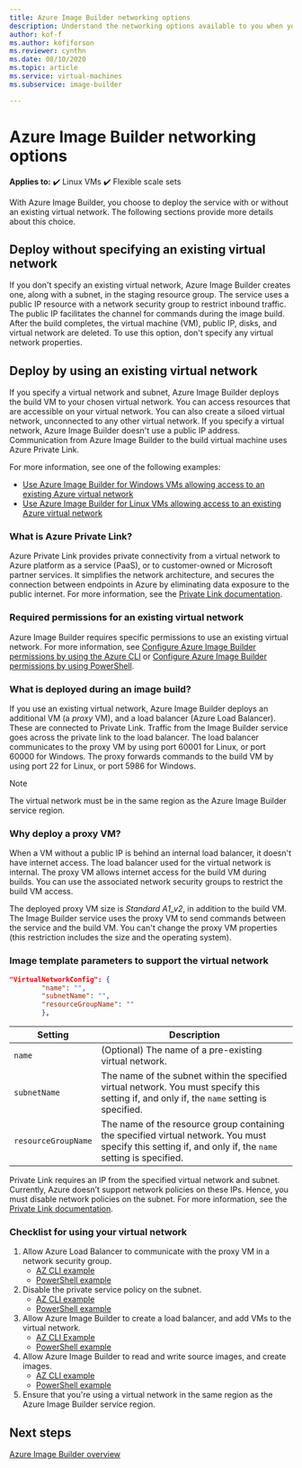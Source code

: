 ```yaml
---
title: Azure Image Builder networking options
description: Understand the networking options available to you when you deploy the Image Builder service of Azure Virtual Machines.
author: kof-f
ms.author: kofiforson
ms.reviewer: cynthn
ms.date: 08/10/2020
ms.topic: article
ms.service: virtual-machines
ms.subservice: image-builder

---
```


# Azure Image Builder networking options

**Applies to:** :heavy_check_mark: Linux VMs :heavy_check_mark: Flexible scale sets 

With Azure Image Builder, you choose to deploy the service with or without an existing virtual network. The following sections provide more details about this choice.

## Deploy without specifying an existing virtual network

If you don't specify an existing virtual network, Azure Image Builder creates one, along with a subnet, in the staging resource group. The service uses a public IP resource with a network security group to restrict inbound traffic. The public IP facilitates the channel for commands during the image build. After the build completes, the virtual machine (VM), public IP, disks, and virtual network are deleted. To use this option, don't specify any virtual network properties.

## Deploy by using an existing virtual network

If you specify a virtual network and subnet, Azure Image Builder deploys the build VM to your chosen virtual network. You can access resources that are accessible on your virtual network. You can also create a siloed virtual network, unconnected to any other virtual network. If you specify a virtual network, Azure Image Builder doesn't use a public IP address. Communication from Azure Image Builder to the build virtual machine uses Azure Private Link.

For more information, see one of the following examples:

* [Use Azure Image Builder for Windows VMs allowing access to an existing Azure virtual network](../windows/image-builder-vnet.md)
* [Use Azure Image Builder for Linux VMs allowing access to an existing Azure virtual network](image-builder-vnet.md)

### What is Azure Private Link?

Azure Private Link provides private connectivity from a virtual network to Azure platform as a service (PaaS), or to customer-owned or Microsoft partner services. It simplifies the network architecture, and secures the connection between endpoints in Azure by eliminating data exposure to the public internet. For more information, see the [Private Link documentation](../../private-link/index.yml).

### Required permissions for an existing virtual network

Azure Image Builder requires specific permissions to use an existing virtual network. For more information, see [Configure Azure Image Builder permissions by using the Azure CLI](image-builder-permissions-cli.md) or [Configure Azure Image Builder permissions by using PowerShell](image-builder-permissions-powershell.md).

### What is deployed during an image build?

If you use an existing virtual network, Azure Image Builder deploys an additional VM (a *proxy* VM), and a load balancer (Azure Load Balancer). These are connected to Private Link. Traffic from the Image Builder service goes across the private link to the load balancer. The load balancer communicates to the proxy VM by using port 60001 for Linux, or port 60000 for Windows. The proxy forwards commands to the build VM by using port 22 for Linux, or port 5986 for Windows.

> [!NOTE]
> The virtual network must be in the same region as the Azure Image Builder service region.
> 

### Why deploy a proxy VM?

When a VM without a public IP is behind an internal load balancer, it doesn't have internet access. The load balancer used for the virtual network is internal. The proxy VM allows internet access for the build VM during builds. You can use the associated network security groups to restrict the build VM access.

The deployed proxy VM size is *Standard A1_v2*, in addition to the build VM. The Image Builder service uses the proxy VM to send commands between the service and the build VM. You can't change the proxy VM properties (this restriction includes the size and the operating system).

### Image template parameters to support the virtual network

```json
"VirtualNetworkConfig": {
        "name": "",
        "subnetName": "",
        "resourceGroupName": ""
        },
```

| Setting | Description |
|---------|---------|
| `name` | (Optional) The name of a pre-existing virtual network. |
| `subnetName` | The name of the subnet within the specified virtual network. You must specify this setting if, and only if, the `name` setting is specified. |
| `resourceGroupName` | The name of the resource group containing the specified virtual network. You must specify this setting if, and only if, the `name` setting is specified. |

Private Link requires an IP from the specified virtual network and subnet. Currently, Azure doesn’t support network policies on these IPs. Hence, you must disable network policies on the subnet. For more information, see the [Private Link documentation](../../private-link/index.yml).

### Checklist for using your virtual network

1. Allow Azure Load Balancer to communicate with the proxy VM in a network security group.
    * [AZ CLI example](image-builder-vnet.md#add-network-security-group-rule)
    * [PowerShell example](../windows/image-builder-vnet.md#add-network-security-group-rule)
2. Disable the private service policy on the subnet.
    * [AZ CLI example](image-builder-vnet.md#disable-private-service-policy-on-subnet)
    * [PowerShell example](../windows/image-builder-vnet.md#disable-private-service-policy-on-subnet)
3. Allow Azure Image Builder to create a load balancer, and add VMs to the virtual network.
    * [AZ CLI Example](image-builder-permissions-cli.md#existing-vnet-azure-role-example)
    * [PowerShell example](image-builder-permissions-powershell.md#permission-to-customize-images-on-your-vnets)
4. Allow Azure Image Builder to read and write source images, and create images.
    * [AZ CLI example](image-builder-permissions-cli.md#custom-image-azure-role-example)
    * [PowerShell example](image-builder-permissions-powershell.md#custom-image-azure-role-example)
5. Ensure that you're using a virtual network in the same region as the Azure Image Builder service region.

## Next steps

[Azure Image Builder overview](../image-builder-overview.md)